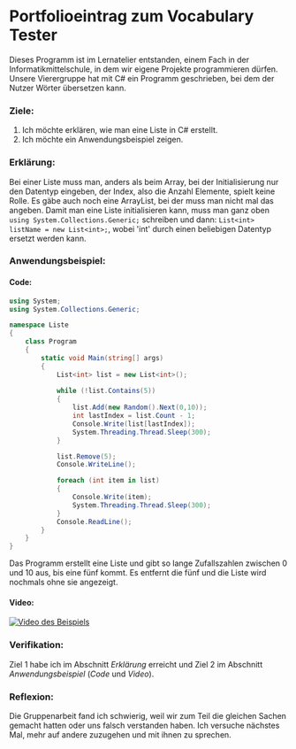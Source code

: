 # Portfolioeintrag zum Vocabulary Tester
Dieses Programm ist im Lernatelier entstanden, einem Fach in der Informatikmittelschule, in dem wir eigene Projekte programmieren dürfen. Unsere Vierergruppe hat mit C# ein Programm geschrieben, bei dem der Nutzer Wörter übersetzen kann.

### Ziele:
1. Ich möchte erklären, wie man eine Liste in C# erstellt.
2. Ich möchte ein Anwendungsbeispiel zeigen.

### Erklärung:
Bei einer Liste muss man, anders als beim Array, bei der Initialisierung nur den Datentyp eingeben, der Index, also die Anzahl Elemente, spielt keine Rolle. Es gäbe auch noch eine ArrayList, bei der muss man nicht mal das angeben. Damit man eine Liste initialisieren kann, muss man ganz oben `using System.Collections.Generic;` schreiben und dann: `List<int> listName = new List<int>;`, wobei 'int' durch einen beliebigen Datentyp ersetzt werden kann.

### Anwendungsbeispiel:
#### Code:
```csharp
using System;
using System.Collections.Generic;

namespace Liste
{
    class Program
    {
        static void Main(string[] args)
        {
            List<int> list = new List<int>();
            
            while (!list.Contains(5))
            {
                list.Add(new Random().Next(0,10));
                int lastIndex = list.Count - 1;
                Console.Write(list[lastIndex]);
                System.Threading.Thread.Sleep(300);
            }

            list.Remove(5);
            Console.WriteLine();

            foreach (int item in list)
            {
                Console.Write(item);
                System.Threading.Thread.Sleep(300);
            }
            Console.ReadLine();
        }
    }
}
```
Das Programm erstellt eine Liste und gibt so lange Zufallszahlen zwischen 0 und 10 aus, bis eine fünf kommt. Es entfernt die fünf und die Liste wird nochmals ohne sie angezeigt.

#### Video:
[![Video des Beispiels](https://img.youtube.com/vi/JIgT9S7Je4M/0.jpg)](http://www.youtube.com/watch?v=JIgT9S7Je4M "Video des Beispiels - Klicke um es anzuschauen!")

### Verifikation:
Ziel 1 habe ich im Abschnitt *Erklärung* erreicht und Ziel 2 im Abschnitt *Anwendungsbeispiel* (*Code* und *Video*).

### Reflexion:
Die Gruppenarbeit fand ich schwierig, weil wir zum Teil die gleichen Sachen gemacht hatten oder uns falsch verstanden haben. Ich versuche nächstes Mal, mehr auf andere zuzugehen und mit ihnen zu sprechen.
